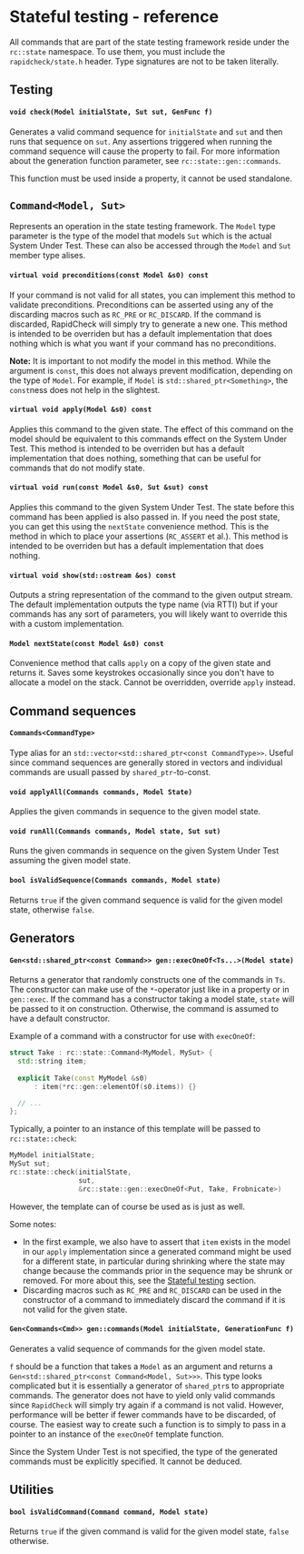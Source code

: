 # Stateful testing - reference #
All commands that are part of the state testing framework reside under the `rc::state` namespace. To use them, you must include the `rapidcheck/state.h` header. Type signatures are not to be taken literally.

## Testing ##
#### `void check(Model initialState, Sut sut, GenFunc f)` ####
Generates a valid command sequence for `initialState` and `sut` and then runs that sequence on `sut`. Any assertions triggered when running the command sequence will cause the property to fail. For more information about the generation function parameter, see `rc::state::gen::commands`.

This function must be used inside a property, it cannot be used standalone.

## `Command<Model, Sut>` ##
Represents an operation in the state testing framework. The `Model` type parameter is the type of the model that models `Sut` which is the actual System Under Test. These can also be accessed through the `Model` and `Sut` member type alises.

#### `virtual void preconditions(const Model &s0) const` ####
If your command is not valid for all states, you can implement this method to validate preconditions. Preconditions can be asserted using any of the discarding macros such as `RC_PRE` or `RC_DISCARD`. If the command is discarded, RapidCheck will simply try to generate a new one. This method is intended to be overriden but has a default implementation that does nothing which is what you want if your command has no preconditions.

**Note:** It is important to not modify the model in this method. While the argument is `const`, this does not always prevent modification, depending on the type of `Model`. For example, if `Model` is `std::shared_ptr<Something>`, the `const`ness does not help in the slightest.

#### `virtual void apply(Model &s0) const` ####
Applies this command to the given state. The effect of this command on the model should be equivalent to this commands effect on the System Under Test. This method is intended to be overriden but has a default implementation that does nothing, something that can be useful for commands that do not modify state.

#### `virtual void run(const Model &s0, Sut &sut) const` ####
Applies this command to the given System Under Test. The state before this command has been applied is also passed in. If you need the post state, you can get this using the `nextState` convenience method. This is the method in which to place your assertions (`RC_ASSERT` et al.). This method is intended to be overriden but has a default implementation that does nothing.

#### `virtual void show(std::ostream &os) const` ####
Outputs a string representation of the command to the given output stream. The default implementation outputs the type name (via RTTI) but if your commands has any sort of parameters, you will likely want to override this with a custom implementation.

#### `Model nextState(const Model &s0) const` ####
Convenience method that calls `apply` on a copy of the given state and returns it. Saves some keystrokes occasionally since you don't have to allocate a model on the stack. Cannot be overridden, override `apply` instead.

## Command sequences ##
#### `Commands<CommandType>` ####
Type alias for an `std::vector<std::shared_ptr<const CommandType>>`. Useful since command sequences are generally stored in vectors and individual commands are usuall passed by `shared_ptr`-to-const.

#### `void applyAll(Commands commands, Model State)` ####
Applies the given commands in sequence to the given model state.

#### `void runAll(Commands commands, Model state, Sut sut)` ####
Runs the given commands in sequence on the given System Under Test assuming the given model state.

#### `bool isValidSequence(Commands commands, Model state)` ####
Returns `true` if the given command sequence is valid for the given model state, otherwise `false`.

## Generators ##
#### `Gen<std::shared_ptr<const Command>> gen::execOneOf<Ts...>(Model state)` ####
Returns a generator that randomly constructs one of the commands in `Ts`. The constructor can make use of the `*`-operator just like in a property or in `gen::exec`. If the command has a constructor taking a model state, `state` will be passed to it on construction. Otherwise, the command is assumed to have a default constructor.

Example of a command with a constructor for use with `execOneOf`:

```C++
struct Take : rc::state::Command<MyModel, MySut> {
  std::string item;
  
  explicit Take(const MyModel &s0)
      : item(*rc::gen::elementOf(s0.items)) {}

  // ...
};
```

Typically, a pointer to an instance of this template will be passed to `rc::state::check`:

```C++
MyModel initialState;
MySut sut;
rc::state::check(initialState,
                 sut,
                 &rc::state::gen::execOneOf<Put, Take, Frobnicate>)
```

However, the template can of course be used as is just as well.

Some notes:
- In the first example, we also have to assert that `item` exists in the model in our `apply` implementation since a generated command might be used for a different state, in particular during shrinking where the state may change because the commands prior in the sequence may be shrunk or removed. For more about this, see the [Stateful testing](state.md) section.
- Discarding macros such as `RC_PRE` and `RC_DISCARD` can be used in the constructor of a command to immediately discard the command if it is not valid for the given state.

#### `Gen<Commands<Cmd>> gen::commands(Model initialState, GenerationFunc f)` ####
Generates a valid sequence of commands for the given model state.

`f` should be a function that takes a `Model` as an argument and returns a `Gen<std::shared_ptr<const Command<Model, Sut>>>`. This type looks complicated but it is essentially a generator of `shared_ptr`s to appropriate commands. The generator does not have to yield only valid commands since `RapidCheck` will simply try again if a command is not valid. However, performance will be better if fewer commands have to be discarded, of course. The easiest way to create such a function is to simply to pass in a pointer to an instance of the `execOneOf` template function.

Since the System Under Test is not specified, the type of the generated commands must be explicitly specified. It cannot be deduced.

## Utilities ##
#### `bool isValidCommand(Command command, Model state)` ####
Returns `true` if the given command is valid for the given model state, `false` otherwise.
